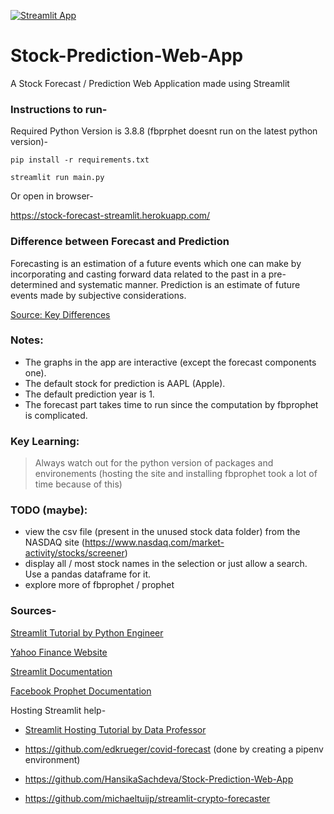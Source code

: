 [![Streamlit App](https://static.streamlit.io/badges/streamlit_badge_black_white.svg)](https://stock-forecast-streamlit.herokuapp.com/)

# Stock-Prediction-Web-App
A Stock Forecast / Prediction Web Application made using Streamlit

### Instructions to run-

Required Python Version is 3.8.8 (fbprphet doesnt run on the latest python version)-

`pip install -r requirements.txt`

`streamlit run main.py`

Or open in browser-

https://stock-forecast-streamlit.herokuapp.com/

### Difference between Forecast and Prediction

Forecasting is an estimation of a future events which one can make by incorporating and casting forward data related to the past in a pre-determined and systematic manner. Prediction is an estimate of future events made by subjective considerations.

[Source: Key Differences](https://keydifferences.com/difference-between-forecasting-and-prediction.html#:~:text=Forecasting%20is%20an%20estimation%20of,events%20made%20by%20subjective%20considerations.)

### Notes: 
- The graphs in the app are interactive (except the forecast components one).
- The default stock for prediction is AAPL (Apple).
- The default prediction year is 1.
- The forecast part takes time to run since the computation by fbprophet is complicated.
    
### Key Learning:
> Always watch out for the python version of packages and environements (hosting the site and installing fbprophet took a lot of time because of this)

### TODO (maybe):
- view the csv file (present in the unused stock data folder) from the NASDAQ site (https://www.nasdaq.com/market-activity/stocks/screener)
- display all / most stock names in the selection or just allow a search. Use a pandas dataframe for it.
- explore more of fbprophet / prophet

### Sources-

[Streamlit Tutorial by Python Engineer](https://www.youtube.com/watch?v=0E_31WqVzCY)

[Yahoo Finance Website](https://finance.yahoo.com/)

[Streamlit Documentation](https://docs.streamlit.io/)

[Facebook Prophet Documentation](https://facebook.github.io/prophet/docs/quick_start.html#python-api)

Hosting Streamlit help-

- [Streamlit Hosting Tutorial by Data Professor](https://youtu.be/zK4Ch6e1zq8)

- https://github.com/edkrueger/covid-forecast (done by creating a pipenv environment)

- https://github.com/HansikaSachdeva/Stock-Prediction-Web-App

- https://github.com/michaeltuijp/streamlit-crypto-forecaster


